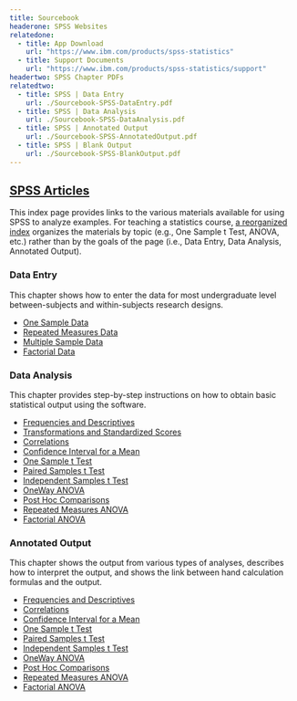 ```yaml
---
title: Sourcebook
headerone: SPSS Websites
relatedone:
  - title: App Download
    url: "https://www.ibm.com/products/spss-statistics"
  - title: Support Documents
    url: "https://www.ibm.com/products/spss-statistics/support"
headertwo: SPSS Chapter PDFs
relatedtwo:
  - title: SPSS | Data Entry
    url: ./Sourcebook-SPSS-DataEntry.pdf
  - title: SPSS | Data Analysis
    url: ./Sourcebook-SPSS-DataAnalysis.pdf
  - title: SPSS | Annotated Output
    url: ./Sourcebook-SPSS-AnnotatedOutput.pdf
  - title: SPSS | Blank Output
    url: ./Sourcebook-SPSS-BlankOutput.pdf
---
```


## [SPSS Articles](./index.md)

This index page provides links to the various materials available for using SPSS to analyze examples. For teaching a statistics course, [a reorganized index](./index-topical.md) organizes the materials by topic (e.g., One Sample t Test, ANOVA, etc.) rather than by the goals of the page (i.e., Data Entry, Data Analysis, Annotated Output).

### Data Entry

This chapter shows how to enter the data for most undergraduate level between-subjects and within-subjects research designs.

- [One Sample Data](./data-entry/onesample.md)
- [Repeated Measures Data](./data-entry/repeated.md)
- [Multiple Sample Data](./data-entry/multisample.md)
- [Factorial Data](./data-entry/factorial.md)

### Data Analysis

This chapter provides step-by-step instructions on how to obtain basic statistical output using the software.

- [Frequencies and Descriptives](./data-analysis/frequencies.md)
- [Transformations and Standardized Scores](./data-analysis/standardized.md)
- [Correlations](./data-analysis/correlations.md)
- [Confidence Interval for a Mean](./data-analysis/intervals.md)
- [One Sample t Test](./data-analysis/onesample.md)
- [Paired Samples t Test](./data-analysis/paired.md)
- [Independent Samples t Test](./data-analysis/independent.md)
- [OneWay ANOVA](./data-analysis/oneway.md)
- [Post Hoc Comparisons](./data-analysis/posthocs.md)
- [Repeated Measures ANOVA](./data-analysis/repeated.md)
- [Factorial ANOVA](./data-analysis/factorial.md)

### Annotated Output

This chapter shows the output from various types of analyses, describes how to interpret the output, and shows the link between hand calculation formulas and the output. 

- [Frequencies and Descriptives](./annotated-output/frequencies.md)
- [Correlations](./annotated-output/correlations.md)
- [Confidence Interval for a Mean](./annotated-output/intervals.md)
- [One Sample t Test](./annotated-output/onesample.md)
- [Paired Samples t Test](./annotated-output/paired.md)
- [Independent Samples t Test](./annotated-output/independent.md)
- [OneWay ANOVA](./annotated-output/oneway.md)
- [Post Hoc Comparisons](./annotated-output/posthocs.md)
- [Repeated Measures ANOVA](./annotated-output/repeated.md)
- [Factorial ANOVA](./annotated-output/factorial.md)
